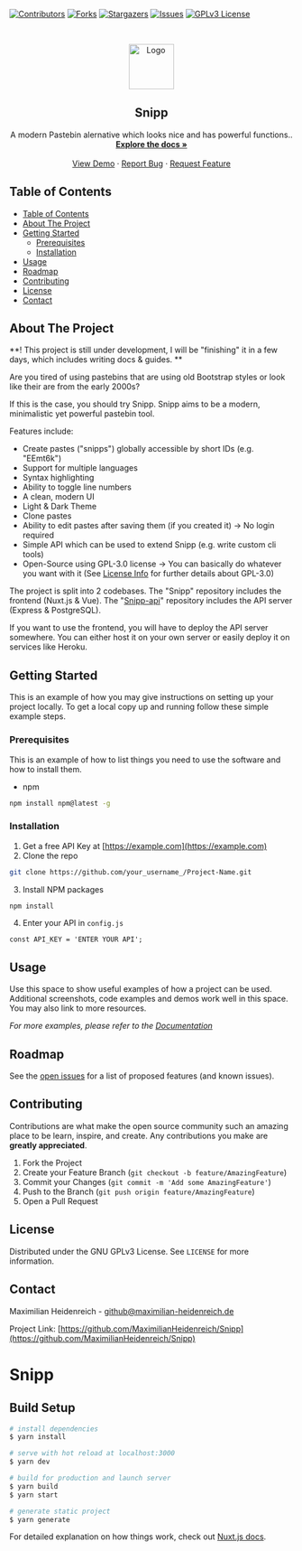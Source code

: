 


<!-- PROJECT SHIELDS -->
<!--
*** I'm using markdown "reference style" links for readability.
*** Reference links are enclosed in brackets [ ] instead of parentheses ( ).
*** See the bottom of this document for the declaration of the reference variables
*** for contributors-url, forks-url, etc. This is an optional, concise syntax you may use.
*** https://www.markdownguide.org/basic-syntax/#reference-style-links
-->
[![Contributors][contributors-shield]][contributors-url]
[![Forks][forks-shield]][forks-url]
[![Stargazers][stars-shield]][stars-url]
[![Issues][issues-shield]][issues-url]
[![GPLv3 License][license-shield]][license-url]



<!-- PROJECT LOGO -->
<br />
<p align="center">
  <a href="https://github.com/MaximilianHeidenreich/Snipp">
    <img src="https://via.placeholder.com/150" alt="Logo" width="80" height="80">
  </a>

  <h2 align="center">Snipp</h2>

  <p align="center">
    A modern Pastebin alernative which looks nice and has powerful functions.</a>.
    <br />
    <a href="https://github.com/MaximilianHeidenreich/Snipp"><strong>Explore the docs »</strong></a>
    <br />
    <br />
    <a href="https://snipp.maximilian-heidenreich.de">View Demo</a>
    ·
    <a href="https://github.com/MaximilianHeidenreich/Snipp/issues">Report Bug</a>
    ·
    <a href="https://github.com/MaximilianHeidenreich/Snipp/issues">Request Feature</a>
  </p>
</p>



<!-- TABLE OF CONTENTS -->
## Table of Contents

- [Table of Contents](#table-of-contents)
- [About The Project](#about-the-project)
- [Getting Started](#getting-started)
  - [Prerequisites](#prerequisites)
  - [Installation](#installation)
- [Usage](#usage)
- [Roadmap](#roadmap)
- [Contributing](#contributing)
- [License](#license)
- [Contact](#contact)



<!-- ABOUT THE PROJECT -->
## About The Project

**! This project is still under development, I will be "finishing" it in a few days, which includes writing docs & guides. **

Are you tired of using pastebins that are using old Bootstrap styles or look like their are from the early 2000s?

If this is the case, you should try Snipp. Snipp aims to be a modern, minimalistic yet powerful pastebin tool.

Features include:
- Create pastes ("snipps") globally accessible by short IDs (e.g. "EEmt6k")
- Support for multiple languages
- Syntax highlighting
- Ability to toggle line numbers
- A clean, modern UI
- Light & Dark Theme
- Clone pastes
- Ability to edit pastes after saving them (if you created it) -> No login required
- Simple API which can be used to extend Snipp (e.g. write custom cli tools)
- Open-Source using GPL-3.0 license -> You can basically do whatever you want with it (See [License Info](https://choosealicense.com/licenses/gpl-3.0/) for further details about GPL-3.0)

The project is split into 2 codebases. The "Snipp" repository includes the frontend (Nuxt.js & Vue).
The "[Snipp-api](https://github.com/MaximilianHeidenreich/Snipp-api)" repository includes the API server (Express & PostgreSQL).

If you want to use the frontend, you will have to deploy the API server somewhere. You can either host it on your own server or easily deploy it on services like Heroku.


<!-- GETTING STARTED -->
## Getting Started

This is an example of how you may give instructions on setting up your project locally.
To get a local copy up and running follow these simple example steps.

### Prerequisites

This is an example of how to list things you need to use the software and how to install them.
* npm
```sh
npm install npm@latest -g
```

### Installation

1. Get a free API Key at [https://example.com](https://example.com)
2. Clone the repo
```sh
git clone https://github.com/your_username_/Project-Name.git
```
3. Install NPM packages
```sh
npm install
```
4. Enter your API in `config.js`
```JS
const API_KEY = 'ENTER YOUR API';
```



<!-- USAGE EXAMPLES -->
## Usage

Use this space to show useful examples of how a project can be used. Additional screenshots, code examples and demos work well in this space. You may also link to more resources.

_For more examples, please refer to the [Documentation](https://example.com)_



<!-- ROADMAP -->
## Roadmap

See the [open issues](https://github.com/MaximilianHeidenreich/Snipp-api/issues) for a list of proposed features (and known issues).



<!-- CONTRIBUTING -->
## Contributing

Contributions are what make the open source community such an amazing place to be learn, inspire, and create. Any contributions you make are **greatly appreciated**.

1. Fork the Project
2. Create your Feature Branch (`git checkout -b feature/AmazingFeature`)
3. Commit your Changes (`git commit -m 'Add some AmazingFeature'`)
4. Push to the Branch (`git push origin feature/AmazingFeature`)
5. Open a Pull Request



<!-- LICENSE -->
## License

Distributed under the GNU GPLv3 License. See `LICENSE` for more information.



<!-- CONTACT -->
## Contact

Maximilian Heidenreich - github@maximilian-heidenreich.de

Project Link: [https://github.com/MaximilianHeidenreich/Snipp](https://github.com/MaximilianHeidenreich/Snipp)







<!-- MARKDOWN LINKS & IMAGES -->
<!-- https://www.markdownguide.org/basic-syntax/#reference-style-links -->
[contributors-shield]: https://img.shields.io/github/contributors/MaximilianHeidenreich/Snipp.svg?style=flat-square
[contributors-url]: https://github.com/MaximilianHeidenreich/Snipp/graphs/contributors
[forks-shield]: https://img.shields.io/github/forks/MaximilianHeidenreich/Snipp
[forks-url]: https://github.com/MaximilianHeidenreich/Snipp/network
[stars-shield]: https://img.shields.io/github/stars/MaximilianHeidenreich/Snipp
[stars-url]: https://github.com/MaximilianHeidenreich/Snipp/stargazers
[issues-shield]: https://img.shields.io/github/issues/MaximilianHeidenreich/Snipp?style=flat-square
[issues-url]: https://github.com/MaximilianHeidenreich/Snipp-api/issues
[license-shield]: https://img.shields.io/github/license/MaximilianHeidenreich/Snipp?style=flat-square
[license-url]: https://github.com/MaximilianHeidenreich/Snipp/blob/master/LICENSE.md
[product-screenshot]: images/screenshot.png

# Snipp

## Build Setup

```bash
# install dependencies
$ yarn install

# serve with hot reload at localhost:3000
$ yarn dev

# build for production and launch server
$ yarn build
$ yarn start

# generate static project
$ yarn generate
```

For detailed explanation on how things work, check out [Nuxt.js docs](https://nuxtjs.org).

